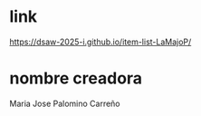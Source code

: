 # link
https://dsaw-2025-i.github.io/item-list-LaMajoP/
# nombre creadora
Maria Jose Palomino Carreño
